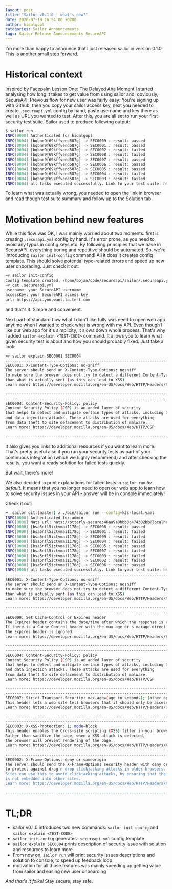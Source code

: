 ```yaml
---
layout: post
title: "Sailor v0.1.0 - what's new?"
date: 2020-07-19 16:54:00 +0200
author: hidalgopl
categories: Sailor Announcements
tags: Sailor Release Announcements SecureAPI
---
```


I'm more than happy to announce that I just released sailor in version 0.1.0. This is another small step forward.

# Historical context
Inspired by [Facepalm Lesson One: The Delayed Aha Moment](https://smallstep.com/blog/delayed-aha/) I started analysing how long it takes to get value from using sailor and, obviously, SecureAPI.
Previous flow for new user was fairly easy: You're signing up with Github, then you copy your sailor access key, next you needed to create `.secureapi.yml` config by hand, paste username and key there as well as URL you wanted to test.
After this, you are all set to run your first security test suite. Sailor used to produce following output:
```bash
$ sailor run
INFO[0000] Authenticated for hidalgopl
INFO[0004] [bqbnr9f69kffvend587g] -> SEC0009 : result: passed 
INFO[0004] [bqbnr9f69kffvend587g] -> SEC0001 : result: passed 
INFO[0004] [bqbnr9f69kffvend587g] -> SEC0002 : result: failed 
INFO[0004] [bqbnr9f69kffvend587g] -> SEC0008 : result: failed 
INFO[0004] [bqbnr9f69kffvend587g] -> SEC0007 : result: passed 
INFO[0004] [bqbnr9f69kffvend587g] -> SEC0006 : result: passed 
INFO[0004] [bqbnr9f69kffvend587g] -> SEC0005 : result: passed 
INFO[0004] [bqbnr9f69kffvend587g] -> SEC0004 : result: failed 
INFO[0004] [bqbnr9f69kffvend587g] -> SEC0003 : result: failed 
INFO[0004] all tasks executed successfully. Link to your test suite: https://staging.secureapi.dev/tests?suite_id=bqbnr9f69kffvend587g
```

To learn what was actually wrong, you needed to open the link in browser and read though test suite summary and follow up to the Solution tab.

# Motivation behind new features

While this flow was OK, I was mainly worried about two moments: first is creating `.securapi.yml` config by hand. It's error prone, as you need to avoid any typos in config keys etc.
By following principles that we have in SecureAPI, everything boring and repetitive should be automated.
So, we're introducing `sailor init-config` command!
All it does it creates config template. This should solve potential typo-related errors and speed up new user onborading. 
Just check it out:

```bash
➜✗ sailor init-config
Config template created: /home/bojan/code/secureapi/sailor/.secureapi.yml
➜✗ cat .secureapi.yml 
username: your SecureAPI username
accessKey: your SecureAPI access key
url: https://api.you.want.to.test.com
```
and that's it. Simple and convenient.

Next part of standard flow what I didn't like fully was need to open web app anytime when I wanted to check what is wrong with my API.
Even though I like our web app for it's simplicity, it slows down whole process. 
That's why I added `sailor explain <TEST-CODE>` command. It allows you to learn what given security test is about and how you should probably fixed.
Just take a look:
```bash
➜✗ sailor explain SEC0001 SEC0004
---------------------------------------------------------------------------------------------
SEC0001: X-Content-Type-Options: no-sniff
The server should send an X-Content-Type-Options: nosniff 
to make sure the browser does not try to detect a different Content-Type 
than what is actually sent (as this can lead to XSS)
Learn more: https://developer.mozilla.org/en-US/docs/Web/HTTP/Headers/X-Content-Type-Options

---------------------------------------------------------------------------------------------
---------------------------------------------------------------------------------------------
SEC0004: Content-Security-Policy: policy
Content Security Policy (CSP) is an added layer of security
that helps to detect and mitigate certain types of attacks, including Cross Site Scripting (XSS)
and data injection attacks. These attacks are used for everything
from data theft to site defacement to distribution of malware.
Learn more: https://developer.mozilla.org/en-US/docs/Web/HTTP/CSP

---------------------------------------------------------------------------------------------

```
It also gives you links to additional resources if you want to learn more. That's pretty useful also if you run your security tests as part of your continuous integration (which we highly recommend) and after checking the results, you want a ready solution for failed tests quickly.

But wait, there's more!

We also decided to print explanations for failed tests in `sailor run` *by default*.
It means that you no longer need to open our web app to learn how to solve security issues in your API - answer will be in console immediately!

Check it out:
```bash
➜  sailor git:(master) ✗ ./bin/sailor run --config=k3s-local.yaml
INFO[0000] Authenticated for admin                      
INFO[0000] Nats url: nats://otterly-secure:46aa9a8bbb3c474302bb@localhost:4222 
INFO[0000] [bsa5nfl5ictvmai1178g] -> SEC0008 : result: passed 
INFO[0000] [bsa5nfl5ictvmai1178g] -> SEC0001 : result: failed 
INFO[0000] [bsa5nfl5ictvmai1178g] -> SEC0009 : result: failed 
INFO[0000] [bsa5nfl5ictvmai1178g] -> SEC0004 : result: failed 
INFO[0000] [bsa5nfl5ictvmai1178g] -> SEC0005 : result: passed 
INFO[0000] [bsa5nfl5ictvmai1178g] -> SEC0007 : result: failed 
INFO[0000] [bsa5nfl5ictvmai1178g] -> SEC0003 : result: failed 
INFO[0000] [bsa5nfl5ictvmai1178g] -> SEC0002 : result: failed 
INFO[0000] [bsa5nfl5ictvmai1178g] -> SEC0006 : result: passed 
INFO[0000] all tasks executed successfully. Link to your test suite: http://localhost:3000?suite-id=bsa5nfl5ictvmai1178g 
---------------------------------------------------------------------------------------------
SEC0001: X-Content-Type-Options: no-sniff
The server should send an X-Content-Type-Options: nosniff 
to make sure the browser does not try to detect a different Content-Type 
than what is actually sent (as this can lead to XSS)
Learn more: https://developer.mozilla.org/en-US/docs/Web/HTTP/Headers/X-Content-Type-Options

---------------------------------------------------------------------------------------------
---------------------------------------------------------------------------------------------
SEC0009: Set Cache-Control or Expires header
The Expires header contains the date/time after which the response is considered stale.
If there is a Cache-Control header with the max-age or s-maxage directive in the response,
the Expires header is ignored.
Learn more: https://developer.mozilla.org/en-US/docs/Web/HTTP/Headers/Expires

---------------------------------------------------------------------------------------------
---------------------------------------------------------------------------------------------
SEC0004: Content-Security-Policy: policy
Content Security Policy (CSP) is an added layer of security
that helps to detect and mitigate certain types of attacks, including Cross Site Scripting (XSS)
and data injection attacks. These attacks are used for everything
from data theft to site defacement to distribution of malware.
Learn more: https://developer.mozilla.org/en-US/docs/Web/HTTP/CSP

---------------------------------------------------------------------------------------------
---------------------------------------------------------------------------------------------
SEC0007: Strict-Transport-Security: max-age=(age in seconds); (other options)
This header lets a web site tell browsers that it should only be accessed using HTTPS, instead of using HTTP.
Learn more: https://developer.mozilla.org/en-US/docs/Web/HTTP/Headers/Strict-Transport-Security

---------------------------------------------------------------------------------------------
---------------------------------------------------------------------------------------------
SEC0003: X-XSS-Protection: 1; mode=block
This header enables the Cross-site scripting (XSS) filter in your browser. 1; mode=block Filter enabled.
Rather than sanitize the page, when a XSS attack is detected,
the browser will prevent rendering of the page.
Learn more: https://developer.mozilla.org/en-US/docs/Web/HTTP/Headers/X-XSS-Protection
---------------------------------------------------------------------------------------------
---------------------------------------------------------------------------------------------
SEC0002: X-Frame-Options: deny or sameorigin
The server should send the X-Frame-Options security header with deny or sameorigin value,
to protect against drag'n drop clickjacking attacks in older browsers.
Sites can use this to avoid clickjacking attacks, by ensuring that their content 
is not embedded into other sites.
Learn more: https://developer.mozilla.org/en-US/docs/Web/HTTP/Headers/X-Frame-Options

---------------------------------------------------------------------------------------------

```
 
# TL;DR
  - sailor v0.1.0 introduces two new commands: `sailor init-config` and `sailor explain <TEST-CODE>`
  - `sailor init-config` generates `.secureapi.yml` config template
  - `sailor explain SEC0004` prints description of security issue with solution and resources to learn more
  - From now on, `sailor run` will print security issues descriptions and solution to console, to speed up feedback loop
  - motivation for all those features was mainly speeding up getting value from sailor and easing new user onboarding
 
_And that's it folks!_ Stay secure, stay safe.
